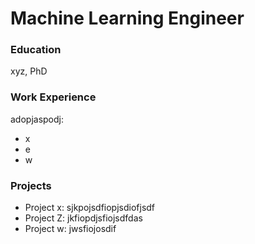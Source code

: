 # Machine Learning Engineer

### Education
xyz, PhD

### Work Experience
adopjaspodj:
- x
- e
- w

### Projects
- Project x: sjkpojsdfiopjsdiofjsdf
- Project Z: jkfiopdjsfiojsdfdas
- Project w: jwsfiojosdif

